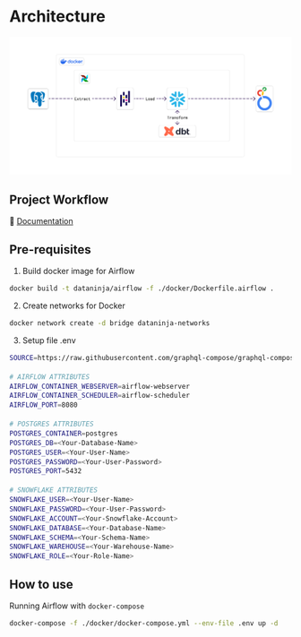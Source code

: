 # Architecture
![Architecture](document/Orchestrator.jpg)

## Project Workflow
:notebook: [Documentation](document/airflow-dbt-docker.pdf)

## Pre-requisites
1. Build docker image for Airflow
```bash
docker build -t dataninja/airflow -f ./docker/Dockerfile.airflow .
```
2. Create networks for Docker
```bash
docker network create -d bridge dataninja-networks
```
3. Setup file .env
```zsh
SOURCE=https://raw.githubusercontent.com/graphql-compose/graphql-compose-examples/master/examples/northwind/data/csv

# AIRFLOW ATTRIBUTES
AIRFLOW_CONTAINER_WEBSERVER=airflow-webserver
AIRFLOW_CONTAINER_SCHEDULER=airflow-scheduler
AIRFLOW_PORT=8080

# POSTGRES ATTRIBUTES
POSTGRES_CONTAINER=postgres
POSTGRES_DB=<Your-Database-Name>
POSTGRES_USER=<Your-User-Name>
POSTGRES_PASSWORD=<Your-User-Password>
POSTGRES_PORT=5432

# SNOWFLAKE ATTRIBUTES
SNOWFLAKE_USER=<Your-User-Name>
SNOWFLAKE_PASSWORD=<Your-User-Password>
SNOWFLAKE_ACCOUNT=<Your-Snowflake-Account>
SNOWFLAKE_DATABASE=<Your-Database-Name>
SNOWFLAKE_SCHEMA=<Your-Schema-Name>
SNOWFLAKE_WAREHOUSE=<Your-Warehouse-Name>
SNOWFLAKE_ROLE=<Your-Role-Name>
```
## How to use
Running Airflow with `docker-compose`
```bash
docker-compose -f ./docker/docker-compose.yml --env-file .env up -d
```